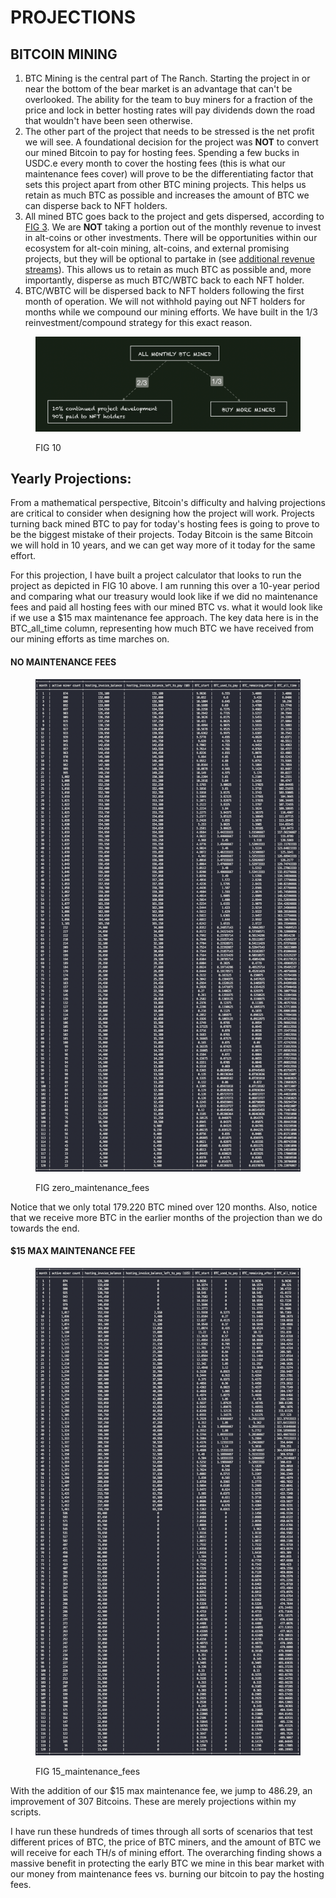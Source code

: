 # PROJECTIONS

## BITCOIN MINING&#x20;

1. BTC Mining is the central part of The Ranch. Starting the project in or near the bottom of the bear market is an advantage that can't be overlooked.  The ability for the team to buy miners for a fraction of the price and lock in better hosting rates will pay dividends down the road that wouldn't have been seen otherwise.
2. The other part of the project that needs to be stressed is the net profit we will see. A foundational decision for the project was **NOT** to convert our mined Bitcoin to pay for hosting fees. Spending a few bucks in USDC.e every month to cover the hosting fees (this is what our maintenance fees cover) will prove to be the differentiating factor that sets this project apart from other BTC mining projects. This helps us retain as much BTC as possible and increases the amount of BTC we can disperse back to NFT holders. &#x20;
3. All mined BTC goes back to the project and gets dispersed, according to [FIG 3](operations-101.md#monthly-btc-mining-rewards). We are **NOT** taking a portion out of the monthly revenue to invest in alt-coins or other investments. There will be opportunities within our ecosystem for alt-coin mining, alt-coins, and external promising projects, but they will be optional to partake in (see [additional revenue streams](operations-101.md#additional-revenue-streams)). This allows us to retain as much BTC as possible and, more importantly, disperse as much BTC/WBTC back to each NFT holder.&#x20;
4. BTC/WBTC will be dispersed back to NFT holders following the first month of operation. We will not withhold paying out NFT holders for months while we compound our mining efforts. We have built in the 1/3 reinvestment/compound strategy for this exact reason.&#x20;

<figure><img src="../../.gitbook/assets/image (5).png" alt=""><figcaption><p>FIG 10</p></figcaption></figure>



## Yearly Projections:&#x20;

From a mathematical perspective, Bitcoin's difficulty and halving projections are critical to consider when designing how the project will work. Projects turning back mined BTC to pay for today's hosting fees is going to prove to be the biggest mistake of their projects.  Today Bitcoin is the same Bitcoin we will hold in 10 years, and we can get way more of it today for the same effort.&#x20;

For this projection, I have built a project calculator that looks to run the project as depicted in FIG 10 above. I am running this over a 10-year period and comparing what our treasury would look like if we did no maintenance fees and paid all hosting fees with our mined BTC vs. what it would look like if we use a $15 max maintenance fee approach. The key data here is in the BTC\_all\_time column, representing how much BTC we have received from our mining efforts as time marches on.&#x20;

#### NO MAINTENANCE FEES&#x20;

<figure><img src="../../.gitbook/assets/image (2).png" alt=""><figcaption><p>FIG zero_maintenance_fees</p></figcaption></figure>

Notice that we only total 179.220 BTC mined over 120 months. Also, notice that we receive more BTC in the earlier months of the projection than we do towards the end. &#x20;



#### $15 MAX MAINTENANCE FEE

<figure><img src="../../.gitbook/assets/image (2) (4).png" alt=""><figcaption><p>FIG 15_maintenance_fees</p></figcaption></figure>

With the addition of our $15 max maintenance fee, we jump to 486.29, an improvement of 307 Bitcoins. These are merely projections within my scripts.&#x20;

I have run these hundreds of times through all sorts of scenarios that test different prices of BTC, the price of BTC miners, and the amount of BTC we will receive for each TH/s of mining effort. The overarching finding shows a massive benefit in protecting the early BTC we mine in this bear market with our money from maintenance fees vs. burning our bitcoin to pay the hosting fees. &#x20;
